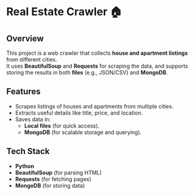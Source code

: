 # Real Estate Crawler 🏠

## Overview

This project is a web crawler that collects **house and apartment listings** from different cities.  
It uses **BeautifulSoup** and **Requests** for scraping the data, and supports storing the results in both **files** (e.g., JSON/CSV) and **MongoDB**.

## Features

- Scrapes listings of houses and apartments from multiple cities.
- Extracts useful details like title, price, and location.
- Saves data in:
  - **Local files** (for quick access).
  - **MongoDB** (for scalable storage and querying).

## Tech Stack

- **Python**
- **BeautifulSoup** (for parsing HTML)
- **Requests** (for fetching pages)
- **MongoDB** (for storing data)
